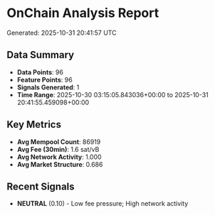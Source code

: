 # OnChain Analysis Report
Generated: 2025-10-31 20:41:57 UTC

## Data Summary
- **Data Points**: 96
- **Feature Points**: 96
- **Signals Generated**: 1
- **Time Range**: 2025-10-30 03:15:05.843036+00:00 to 2025-10-31 20:41:55.459098+00:00

## Key Metrics
- **Avg Mempool Count**: 86919
- **Avg Fee (30min)**: 1.6 sat/vB
- **Avg Network Activity**: 1.000
- **Avg Market Structure**: 0.686

## Recent Signals
- **NEUTRAL** (0.10) - Low fee pressure; High network activity
